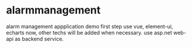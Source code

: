 # alarmmanagement
alarm management appplication demo
first step
use vue, element-ui, echarts now, other techs will be added when necessary.
use asp.net web-api as backend service.
